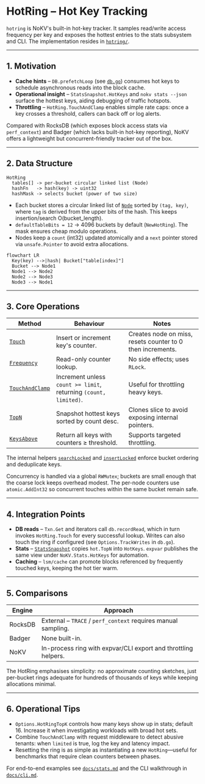 # HotRing – Hot Key Tracking

`hotring` is NoKV's built-in hot-key tracker. It samples read/write access frequency per key and exposes the hottest entries to the stats subsystem and CLI. The implementation resides in [`hotring/`](../hotring).

---

## 1. Motivation

* **Cache hints** – `DB.prefetchLoop` (see [`db.go`](../db.go)) consumes hot keys to schedule asynchronous reads into the block cache.
* **Operational insight** – `StatsSnapshot.HotKeys` and `nokv stats --json` surface the hottest keys, aiding debugging of traffic hotspots.
* **Throttling** – `HotRing.TouchAndClamp` enables simple rate caps: once a key crosses a threshold, callers can back off or log alerts.

Compared with RocksDB (which exposes block access stats via `perf_context`) and Badger (which lacks built-in hot-key reporting), NoKV offers a lightweight but concurrent-friendly tracker out of the box.

---

## 2. Data Structure

```text
HotRing
  tables[] -> per-bucket circular linked list (Node)
  hashFn   -> hash(key) -> uint32
  hashMask -> selects bucket (power of two size)
```

* Each bucket stores a circular linked list of [`Node`](../hotring/node.go) sorted by `(tag, key)`, where `tag` is derived from the upper bits of the hash. This keeps insertion/search O(bucket_length).
* `defaultTableBits = 12` → 4096 buckets by default (`NewHotRing`). The mask ensures cheap modulo operations.
* Nodes keep a `count` (int32) updated atomically and a `next` pointer stored via `unsafe.Pointer` to avoid extra allocations.

```mermaid
flowchart LR
  Key(key) -->|hash| Bucket["table[index]"]
  Bucket --> Node1
  Node1 --> Node2
  Node2 --> Node3
  Node3 --> Node1
```

---

## 3. Core Operations

| Method | Behaviour | Notes |
| --- | --- | --- |
| [`Touch`](../hotring/hotring.go) | Insert or increment key's counter. | Creates node on miss, resets counter to 0 then increments. |
| [`Frequency`](../hotring/hotring.go) | Read-only counter lookup. | No side effects; uses `RLock`. |
| [`TouchAndClamp`](../hotring/hotring.go) | Increment unless `count >= limit`, returning `(count, limited)`. | Useful for throttling heavy keys. |
| [`TopN`](../hotring/hotring.go) | Snapshot hottest keys sorted by count desc. | Clones slice to avoid exposing internal pointers. |
| [`KeysAbove`](../hotring/hotring.go) | Return all keys with counters ≥ threshold. | Supports targeted throttling.

The internal helpers [`searchLocked`](../hotring/hotring.go#L214-L259) and [`insertLocked`](../hotring/hotring.go#L261-L306) enforce bucket ordering and deduplicate keys.

Concurrency is handled via a global `RWMutex`; buckets are small enough that the coarse lock keeps overhead modest. The per-node counters use `atomic.AddInt32` so concurrent touches within the same bucket remain safe.

---

## 4. Integration Points

* **DB reads** – `Txn.Get` and iterators call `db.recordRead`, which in turn invokes `HotRing.Touch` for every successful lookup. Writes can also touch the ring if configured (see `Options.TrackWrites` in `db.go`).
* **Stats** – [`StatsSnapshot`](../stats.go#L41-L87) copies `hot.TopN` into `HotKeys`. `expvar` publishes the same view under `NoKV.Stats.HotKeys` for automation.
* **Caching** – `lsm/cache` can promote blocks referenced by frequently touched keys, keeping the hot tier warm.

---

## 5. Comparisons

| Engine | Approach |
| --- | --- |
| RocksDB | External – `TRACE` / `perf_context` requires manual sampling. |
| Badger | None built-in. |
| NoKV | In-process ring with expvar/CLI export and throttling helpers. |

The HotRing emphasises simplicity: no approximate counting sketches, just per-bucket rings adequate for hundreds of thousands of keys while keeping allocations minimal.

---

## 6. Operational Tips

* `Options.HotRingTopK` controls how many keys show up in stats; default 16. Increase it when investigating workloads with broad hot sets.
* Combine `TouchAndClamp` with request middleware to detect abusive tenants: when `limited` is true, log the key and latency impact.
* Resetting the ring is as simple as instantiating a new `HotRing`—useful for benchmarks that require clean counters between phases.

For end-to-end examples see [`docs/stats.md`](stats.md#hot-key-export) and the CLI walkthrough in [`docs/cli.md`](cli.md#hot-key-output).
